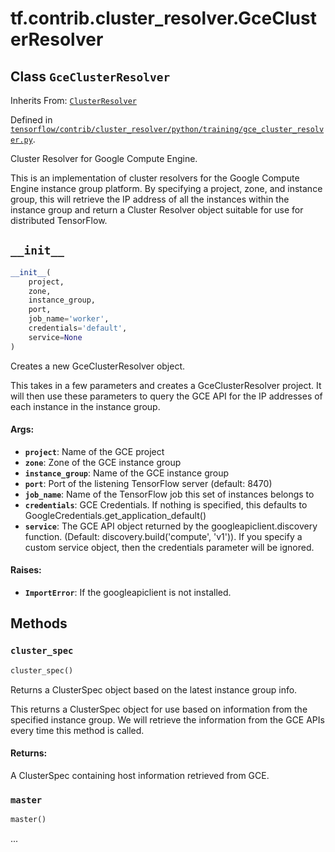 <div itemscope itemtype="http://developers.google.com/ReferenceObject">
<meta itemprop="name" content="tf.contrib.cluster_resolver.GceClusterResolver" />
<meta itemprop="path" content="Stable" />
<meta itemprop="property" content="__init__"/>
<meta itemprop="property" content="cluster_spec"/>
<meta itemprop="property" content="master"/>
</div>

# tf.contrib.cluster_resolver.GceClusterResolver

## Class `GceClusterResolver`

Inherits From: [`ClusterResolver`](../../../tf/contrib/cluster_resolver/ClusterResolver.md)



Defined in [`tensorflow/contrib/cluster_resolver/python/training/gce_cluster_resolver.py`](/code/stable/tensorflow/contrib/cluster_resolver/python/training/gce_cluster_resolver.py).

Cluster Resolver for Google Compute Engine.

This is an implementation of cluster resolvers for the Google Compute Engine
instance group platform. By specifying a project, zone, and instance group,
this will retrieve the IP address of all the instances within the instance
group and return a Cluster Resolver object suitable for use for distributed
TensorFlow.

<h2 id="__init__"><code>__init__</code></h2>

``` python
__init__(
    project,
    zone,
    instance_group,
    port,
    job_name='worker',
    credentials='default',
    service=None
)
```

Creates a new GceClusterResolver object.

This takes in a few parameters and creates a GceClusterResolver project. It
will then use these parameters to query the GCE API for the IP addresses of
each instance in the instance group.

#### Args:

* <b>`project`</b>: Name of the GCE project
* <b>`zone`</b>: Zone of the GCE instance group
* <b>`instance_group`</b>: Name of the GCE instance group
* <b>`port`</b>: Port of the listening TensorFlow server (default: 8470)
* <b>`job_name`</b>: Name of the TensorFlow job this set of instances belongs to
* <b>`credentials`</b>: GCE Credentials. If nothing is specified, this defaults to
    GoogleCredentials.get_application_default()
* <b>`service`</b>: The GCE API object returned by the googleapiclient.discovery
    function. (Default: discovery.build('compute', 'v1')). If you specify a
    custom service object, then the credentials parameter will be ignored.


#### Raises:

* <b>`ImportError`</b>: If the googleapiclient is not installed.



## Methods

<h3 id="cluster_spec"><code>cluster_spec</code></h3>

``` python
cluster_spec()
```

Returns a ClusterSpec object based on the latest instance group info.

This returns a ClusterSpec object for use based on information from the
specified instance group. We will retrieve the information from the GCE APIs
every time this method is called.

#### Returns:

A ClusterSpec containing host information retrieved from GCE.

<h3 id="master"><code>master</code></h3>

``` python
master()
```

...



